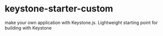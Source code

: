 # keystone-starter-custom
make your own application with Keystone.js. Lightweight starting point for building with Keystone
